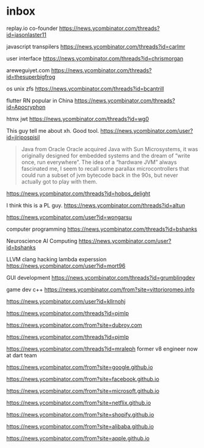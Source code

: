 

# inbox

replay.io co-founder
https://news.ycombinator.com/threads?id=jasonlaster11

javascript transpilers
https://news.ycombinator.com/threads?id=carlmr

user interface
https://news.ycombinator.com/threads?id=chrismorgan

areweguiyet.com
https://news.ycombinator.com/threads?id=thesuperbigfrog

os unix zfs
https://news.ycombinator.com/threads?id=bcantrill

flutter RN popular in China
https://news.ycombinator.com/threads?id=Apocryphon

htmx jwt
https://news.ycombinator.com/threads?id=wg0

This guy tell me about xh. Good tool.
https://news.ycombinator.com/user?id=jiripospisil

> Java from Oracle
Oracle acquired Java with Sun Microsystems, it was originally designed for embedded systems and the dream of “write once, run everywhere”.
The idea of a “hardware JVM” always fascinated me, I seem to recall some parallax microcontrollers that could run a subset of jvm bytecode back in the 90s, but never actually got to play with them.

https://news.ycombinator.com/threads?id=hobos_delight

I think this is a PL guy.
https://news.ycombinator.com/threads?id=altun

https://news.ycombinator.com/user?id=wongarsu

computer programming
https://news.ycombinator.com/threads?id=bshanks

Neuroscience AI Computing
https://news.ycombinator.com/user?id=bshanks

LLVM clang hacking lambda experssion
https://news.ycombinator.com/user?id=mort96

GUI development https://news.ycombinator.com/threads?id=grumblingdev

game dev c++ https://news.ycombinator.com/from?site=vittorioromeo.info

https://news.ycombinator.com/user?id=kllrnohj

https://news.ycombinator.com/threads?id=pjmlp

https://news.ycombinator.com/from?site=dubroy.com

https://news.ycombinator.com/threads?id=pjmlp

https://news.ycombinator.com/threads?id=mraleph former v8 engineer now at dart team


https://news.ycombinator.com/from?site=google.github.io

https://news.ycombinator.com/from?site=facebook.github.io

https://news.ycombinator.com/from?site=microsoft.github.io

https://news.ycombinator.com/from?site=netflix.github.io

https://news.ycombinator.com/from?site=shopify.github.io

https://news.ycombinator.com/from?site=alibaba.github.io

https://news.ycombinator.com/from?site=apple.github.io